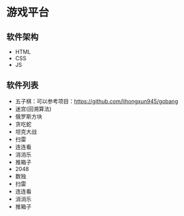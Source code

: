 # 游戏平台


## 软件架构

- HTML
- CSS
- JS


## 软件列表

* 五子棋：可以参考项目：https://github.com/lihongxun945/gobang
* 迷宫(回溯算法)
* 俄罗斯方块
* 贪吃蛇
* 坦克大战
* 扫雷
* 连连看
* 消消乐
* 推箱子
* 2048
* 数独
* 扫雷
* 连连看
* 消消乐
* 推箱子